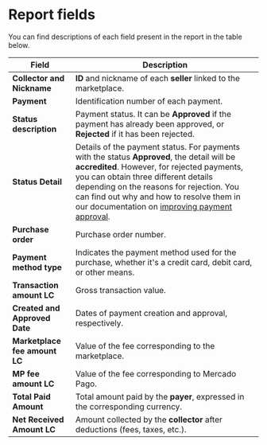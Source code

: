 # Report fields

You can find descriptions of each field present in the report in the table below.

| Field                   | Description                                                                                                                                                                                     |
|-------------------------|-------------------------------------------------------------------------------------------------------------------------------------------------------------------------------------------------|
| **Collector and Nickname** | **ID** and nickname of each **seller** linked to the marketplace.                                                                                                                                           |
| **Payment**              | Identification number of each payment.                                                                                                                                                          |
| **Status description**   | Payment status. It can be **Approved** if the payment has already been approved, or **Rejected** if it has been rejected.                                                                            |
| **Status Detail**        | Details of the payment status. For payments with the status **Approved**, the detail will be **accredited**. However, for rejected payments, you can obtain three different details depending on the reasons for rejection. You can find out why and how to resolve them in our documentation on [improving payment approval](/developers/en/docs/checkout-pro/how-tos/improve-payment-approval/reasons-for-rejection). |
| **Purchase order**       | Purchase order number.                                                                                                                                                                   |
| **Payment method type** | Indicates the payment method used for the purchase, whether it's a credit card, debit card, or other means.                                                                              |
| **Transaction amount LC** | Gross transaction value.                                                                                                                                                                  |
| **Created and Approved Date** | Dates of payment creation and approval, respectively.                                                                                                                          |
| **Marketplace fee amount LC**   | Value of the fee corresponding to the marketplace.                                                                                                                                               |
| **MP fee amount LC**       | Value of the fee corresponding to Mercado Pago.                                                                                                                                               |
| **Total Paid Amount**   | Total amount paid by the **payer**, expressed in the corresponding currency.                                                                                                            |
| **Net Received Amount LC**  | Amount collected by the **collector** after deductions (fees, taxes, etc.).                                                                                                               |
